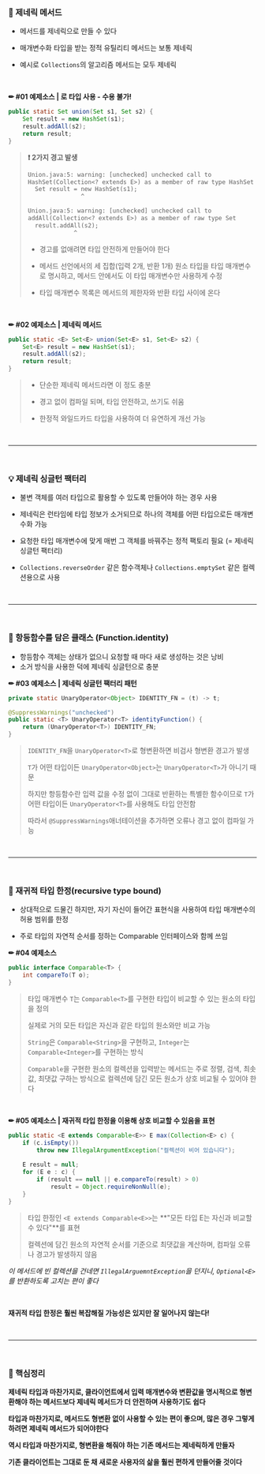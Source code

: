 ### 🔎 제네릭 메서드

- 메서드를 제네릭으로 만들 수 있다

- 매개변수화 타입을 받는 정적 유틸리티 메서드는 보통 제네릭

- 예시로 `Collections`의 알고리즘 메서드는 모두 제네릭

<br>

**✏ #01 예제소스 | 로 타입 사용 - 수용 불가!**

```java
public static Set union(Set s1, Set s2) {
    Set result = new HashSet(s1);
    result.addAll(s2);
    return result;
}
```

>**❗ 2가지 경고 발생**
>
>```tex
>Union.java:5: warning: [unchecked] unchecked call to
>HashSet(Collection<? extends E>) as a member of raw type HashSet
>	Set result = new HashSet(s1);
>				 ^
>```
>
>```tex
>Union.java:5: warning: [unchecked] unchecked call to
>addAll(Collection<? extends E>) as a member of raw type Set
>	result.addAll(s2);
>		       ^
>```
>
>- 경고를 없애려면 타입 안전하게 만들어야 한다
>
>- 메서드 선언에서의 세 집합(입력 2개, 반환 1개) 원소 타입을 타입 매개변수로 명시하고, 메서드 안에서도 이 타입 매개변수만 사용하게 수정
>
>- 타입 매개변수 목록은 메서드의 제한자와 반환 타입 사이에 온다

<br>

**✏ #02 예제소스 | 제네릭 메서드**

```java
public static <E> Set<E> union(Set<E> s1, Set<E> s2) {
    Set<E> result = new HashSet(s1);
    result.addAll(s2);
    return result;
}
```

>- 단순한 제네릭 메서드라면 이 정도 충분
>
>- 경고 없이 컴파일 되며, 타입 안전하고, 쓰기도 쉬움
>
>- 한정적 와일드카드 타입을 사용하여 더 유연하게 개선 가능

<br>

---

<br>

### 💡 제네릭 싱글턴 팩터리

- 불변 객체를 여러 타입으로 활용할 수 있도록 만들어야 하는 경우 사용

- 제네릭은 런타임에 타입 정보가 소거되므로 하나의 객체를 어떤 타입으로든 매개변수화 가능

- 요청한 타입 매개변수에 맞게 매번 그 객체를 바꿔주는 정적 팩토리 필요 (= 제네릭 싱글턴 팩터리)

- `Collections.reverseOrder` 같은 함수객체나 `Collections.emptySet` 같은 컬렉션용으로 사용

<br>

---

<br>

### 📒 항등함수를 담은 클래스 (Function.identity)

- 항등함수 객체는 상태가 없으니 요청할 때 마다 새로 생성하는 것은 낭비
- 소거 방식을 사용한 덕에 제네릭 싱글턴으로 충분

**✏ #03 예제소스 | 제네릭 싱글턴 팩터리 패턴**

```java
private static UnaryOperator<Object> IDENTITY_FN = (t) -> t;

@SuppressWarnings("unchecked")
public static <T> UnaryOperator<T> identityFunction() {
    return (UnaryOperator<T>) IDENTITY_FN;
}
```

>`IDENTITY_FN`을 `UnaryOperator<T>`로 형변환하면 비검사 형변환 경고가 발생
>
>`T`가 어떤 타입이든 `UnaryOperator<Object>`는 `UnaryOperator<T>`가 아니기 때문
>
>하지만 항등함수란 입력 값을 수정 없이 그대로 반환하는 특별한 함수이므로 `T`가 어떤 타입이든 `UnaryOperator<T>`를 사용해도 타입 안전함
>
>따라서 `@SuppressWarnings`애너테이션을 추가하면 오류나 경고 없이 컴파일 가능

<br>

---

<br>

### 📙 재귀적 타입 한정(recursive type bound)

- 상대적으로 드물긴 하지만, 자기 자신이 들어간 표현식을 사용하여 타입 매개변수의 허용 범위를 한정

- 주로 타입의 자연적 순서를 정하는 Comparable 인터페이스와 함께 쓰임

**✏ #04 예제소스**

```java
public interface Comparable<T> {
	int compareTo(T o);
}
```

>타입 매개변수 `T`는 `Comparable<T>`를 구현한 타입이 비교할 수 있는 원소의 타입을 정의
>
>실제로 거의 모든 타입은 자신과 같은 타입의 원소와만 비교 가능
>
>`String`은 `Comparable<String>`을 구현하고, `Integer`는 `Comparable<Integer>`를 구현하는 방식
>
>`Comparable`을 구현한 원소의 컬렉션을 입력받는 메서드는 주로 정렬, 검색, 최솟값, 최댓값 구하는 방식으로 컬렉션에 담긴 모든 원소가 상호 비교될 수 있어야 한다

<br>

**✏ #05 예제소스 | 재귀적 타입 한정을 이용해 상호 비교할 수 있음을 표현**

```java
public static <E extends Comparable<E>> E max(Collection<E> c) {
    if (c.isEmpty())
        throw new IllegalArgumentException("컬렉션이 비어 있습니다");
    
    E result = null;
    for (E e : c) {
        if (result == null || e.compareTo(result) > 0)
            result = Object.requireNonNull(e);
    }
}
```

>타입 한정인 `<E extends Comparable<E>>`는 **"모든 타입 E는 자신과 비교할 수 있다"**를 표현
>
>컬렉션에 담긴 원소의 자연적 순서를 기준으로 최댓값을 계산하며, 컴파일 오류나 경고가 발생하지 않음

*이 메서드에 빈 컬렉션을 건네면 `IllegalArguemntException`을 던지니, `Optional<E>`를 반환하도록 고치는 편이 좋다*

<br>

**재귀적 타입 한정은 훨씬 복잡해질 가능성은 있지만 잘 일어나지 않는다!**

<br>

---

<br>

### 📌 핵심정리

**제네릭 타입과 마찬가지로, 클라이언트에서 입력 매개변수와 변환값을 명시적으로 형변환해야 하는 메서드보다 제네릭 메서드가 더 안전하며 사용하기도 쉽다**

**타입과 마찬가지로, 메서드도 형변환 없이 사용할 수 있는 편이 좋으며, 많은 경우 그렇게 하려면 제네릭 메서드가 되어야한다**

**역시 타입과 마찬가지로, 형변환을 해줘야 하는 기존 메서드는 제네릭하게 만들자**

**기존 클라이언트는 그대로 둔 채 새로운 사용자의 삶을 훨씬 편하게 만들어줄 것이다**

<br>
